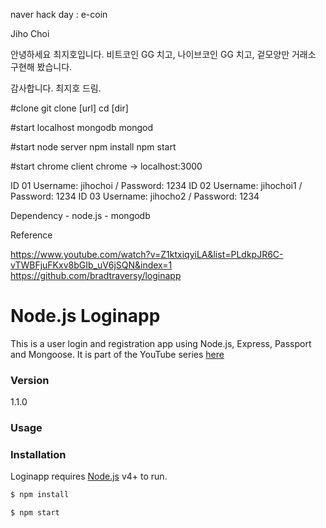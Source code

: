 
naver hack day : e-coin

Jiho Choi

안녕하세요 최지호입니다.
비트코인 GG 치고, 나이브코인 GG 치고, 겉모양만 거래소 구현해 봤습니다.

감사합니다.
최지호 드림.

#clone
git clone [url]
cd [dir]


#start localhost mongodb 
mongod

#start node server
npm install
npm start

#start chrome client
chrome -> localhost:3000


ID 01
Username: jihochoi / Password: 1234
ID 02
Username: jihochoi1 / Password: 1234
ID 03
Username: jihocho2 / Password: 1234


Dependency
	- node.js
	- mongodb


Reference

https://www.youtube.com/watch?v=Z1ktxiqyiLA&list=PLdkpJR6C-vTWBFjuFKxv8bGIb_uV6jSQN&index=1
https://github.com/bradtraversy/loginapp




# Node.js Loginapp

This is a user login and registration app using Node.js, Express, Passport and Mongoose. It is part of the YouTube series [here](https://www.youtube.com/watch?v=Z1ktxiqyiLA)

### Version
1.1.0

### Usage


### Installation

Loginapp requires [Node.js](https://nodejs.org/) v4+ to run.

```sh
$ npm install
```

```sh
$ npm start
```